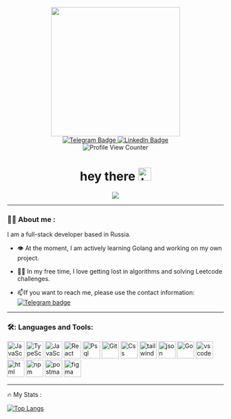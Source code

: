 <div id="header" align="center">
  <img src="https://media.giphy.com/media/v1.Y2lkPTc5MGI3NjExZW9vanphdjRmcWh0MDFja2huMHphc21pcTRibnpvNXo3c2Nyazh1MCZlcD12MV9naWZzX3NlYXJjaCZjdD1n/4ilFRqgbzbx4c/giphy.gif" width="300" />
  <div id="badges">
    <a href="https://t.me/tessiz">
      <img src="https://img.shields.io/badge/Telegram-blue?logo=telegram" alt="Telegram Badge">   
    </a>
    <a href="https://www.linkedin.com/in/%D0%B4%D0%B0%D0%BD%D0%B8%D0%BB%D0%B0-%D0%BA%D0%B0%D0%BB%D0%B8%D0%BD%D0%B8%D1%87%D0%B5%D0%B2-8244b9256/">
      <img src="https://img.shields.io/badge/LinkedIn-blue?logo=linkedin&logoColor=white" alt="LinkedIn Badge" />
    </a>
  </div>
</div>
<div align="center">
    <img src="https://komarev.com/ghpvc/?username=tessz1&style=flat-square&color=blue" alt="Profile View Counter"/>
</div>
<h1 align="center">
  hey there
  <img src="https://media.giphy.com/media/hvRJCLFzcasrR4ia7z/giphy.gif" alt="hello" width="30px"/>
</h1>
<div align="center">
  <img src="https://media.giphy.com/media/3ov9jNziFTMfzSumAw/giphy.gif?cid=ecf05e471koefw46k3n2bsbrkp89swgfsn48bx610dex8d4j&ep=v1_gifs_search&rid=giphy.gif&ct=g" />
  </div>

---


### 👨‍💻 About me :

I am a full-stack developer based in Russia.

- 👁️ At the moment, I am actively learning Golang and working on my own project.

- 🙋‍♂️ In my free time, I love getting lost in algorithms and solving Leetcode challenges.

- 📫If you want to reach me, please use the contact information: [![Telegram badge](https://img.shields.io/badge/Telegram-blue?logo=telegram)](https://t.me/tessiz)

---

### 🛠️: Languages and Tools:

<div>
  <img src="https://cdn.jsdelivr.net/gh/devicons/devicon@latest/icons/javascript/javascript-original.svg" alt="JavaScript" width="40px" height="40px"/>
  <img src="https://cdn.jsdelivr.net/gh/devicons/devicon@latest/icons/typescript/typescript-original.svg" alt="TypeScript" width="40px" height="40px"/>
  <img src="https://cdn.jsdelivr.net/gh/devicons/devicon@latest/icons/nodejs/nodejs-original.svg" alt="JavaScript" width="40px" height="40px"/>
  <img src="https://cdn.jsdelivr.net/gh/devicons/devicon@latest/icons/react/react-original.svg" alt="React" width="40px" height="40px"/>
  <img src="https://cdn.jsdelivr.net/gh/devicons/devicon@latest/icons/postgresql/postgresql-original.svg" alt="Psql" width="40px" height="40px"/>
  <img src="https://cdn.jsdelivr.net/gh/devicons/devicon@latest/icons/git/git-original-wordmark.svg" alt="Git" width="40px" height="40px"/>
  <img src="https://cdn.jsdelivr.net/gh/devicons/devicon@latest/icons/css3/css3-original.svg" alt="Css" width="40px" height="40px"/>
  <img src="https://cdn.jsdelivr.net/gh/devicons/devicon@latest/icons/tailwindcss/tailwindcss-original.svg" alt="tailwindCss" width="40px" height="40px"/>
  <img src="https://cdn.jsdelivr.net/gh/devicons/devicon@latest/icons/json/json-original.svg" alt="json" width="40px" height="40px"/>
  <img src="https://cdn.jsdelivr.net/gh/devicons/devicon@latest/icons/go/go-original.svg" alt="Go" width="40px" height="40px"/>
  <img src="https://cdn.jsdelivr.net/gh/devicons/devicon@latest/icons/vscode/vscode-original.svg" alt="vscode" width="40px" height="40px"/>
  <img src="https://cdn.jsdelivr.net/gh/devicons/devicon@latest/icons/html5/html5-original.svg" alt="html" width="40px" height="40px"/>
  <img src="https://cdn.jsdelivr.net/gh/devicons/devicon@latest/icons/npm/npm-original-wordmark.svg" alt="npm" width="40px" height="40px"/>
  <img src="https://cdn.jsdelivr.net/gh/devicons/devicon@latest/icons/postman/postman-original.svg" alt="postman" width="40px" height="40px"/>
  <img src="https://cdn.jsdelivr.net/gh/devicons/devicon@latest/icons/figma/figma-original.svg" alt="figma" width="40px" height="40px"/>
</div>

---

🔥 My Stats :

[![Top Langs](https://github-readme-stats.vercel.app/api/top-langs/?username=tessz1&layout=compact&theme=vision-friendly-dark)](https://github.com/anuraghazra/github-readme-stats)
